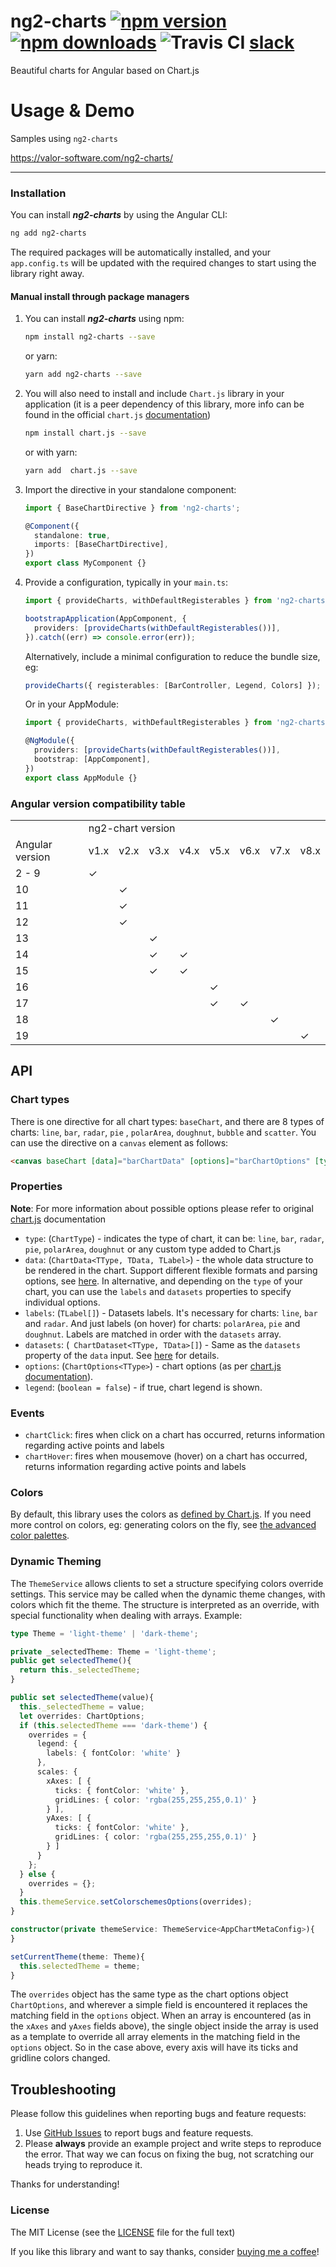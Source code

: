 # ng2-charts [![npm version](https://badge.fury.io/js/ng2-charts.svg)](http://badge.fury.io/js/ng2-charts) [![npm downloads](https://img.shields.io/npm/dm/ng2-charts.svg)](https://npmjs.org/ng2-charts) ![Travis CI](https://travis-ci.org/valor-software/ng2-charts.svg?branch=development) [slack](https://ngx-home.slack.com)

Beautiful charts for Angular based on Chart.js

# Usage & Demo

Samples using `ng2-charts`

https://valor-software.com/ng2-charts/

---

### Installation

You can install **_ng2-charts_** by using the Angular CLI:

```bash
ng add ng2-charts
```

The required packages will be automatically installed, and your `app.config.ts` will be updated with the required
changes to start using the library right away.

#### Manual install through package managers

1. You can install **_ng2-charts_** using npm:

   ```bash
   npm install ng2-charts --save
   ```

   or yarn:

   ```bash
   yarn add ng2-charts --save
   ```

2. You will also need to install and include `Chart.js` library in your application (it is a peer dependency of this
   library, more info can be found in the
   official `chart.js` [documentation](http://www.chartjs.org/docs/#getting-started))

   ```bash
   npm install chart.js --save
   ```

   or with yarn:

   ```bash
   yarn add  chart.js --save
   ```

3. Import the directive in your standalone component:

   ```typescript
   import { BaseChartDirective } from 'ng2-charts';

   @Component({
     standalone: true,
     imports: [BaseChartDirective],
   })
   export class MyComponent {}
   ```

4. Provide a configuration, typically in your `main.ts`:

   ```typescript
   import { provideCharts, withDefaultRegisterables } from 'ng2-charts';

   bootstrapApplication(AppComponent, {
     providers: [provideCharts(withDefaultRegisterables())],
   }).catch((err) => console.error(err));
   ```

   Alternatively, include a minimal configuration to reduce the bundle size, eg:

   ```typescript
   provideCharts({ registerables: [BarController, Legend, Colors] });
   ```

   Or in your AppModule:

   ```typescript
   import { provideCharts, withDefaultRegisterables } from 'ng2-charts';

   @NgModule({
     providers: [provideCharts(withDefaultRegisterables())],
     bootstrap: [AppComponent],
   })
   export class AppModule {}
   ```

### Angular version compatibility table

<table role="table">
 <tbody><tr>
  <td></td>
  <td colspan="7">ng2-chart version</td>
 </tr>

 <tr>
  <td>Angular version</td>
  <td>v1.x</td>
  <td>v2.x</td>
  <td>v3.x</td>
  <td>v4.x</td>
  <td>v5.x</td>
  <td>v6.x</td>
  <td>v7.x</td>
  <td>v8.x</td>
 </tr>

 <tr>
  <td>2 - 9</td>
  <td>✓</td>
  <td></td>
  <td></td>
  <td></td>
  <td></td>
  <td></td>
  <td></td>
 </tr>

 <tr>
  <td>10</td>
  <td></td>
  <td>✓</td>
  <td></td>
  <td></td>
  <td></td>
  <td></td>
  <td></td>
  <td></td>
 </tr>

 <tr>
  <td>11</td>
  <td></td>
  <td>✓</td>
  <td></td>
  <td></td>
  <td></td>
  <td></td>
  <td></td>
 </tr>

 <tr>
  <td>12</td>
  <td></td>
  <td>✓</td>
  <td></td>
  <td></td>
  <td></td>
  <td></td>
  <td></td>
 </tr>

 <tr>
  <td>13</td>
  <td></td>
  <td></td>
  <td>✓</td>
  <td></td>
  <td></td>
  <td></td>
  <td></td>
 </tr>

 <tr>
  <td>14</td>
  <td></td>
  <td></td>
  <td>✓</td>
  <td>✓</td>
  <td></td>
  <td></td>
  <td></td>
 </tr>

 <tr>
  <td>15</td>
  <td></td>
  <td></td>
  <td>✓</td>
  <td>✓</td>
  <td></td>
  <td></td>
  <td></td>
 </tr>

 <tr>
  <td>16</td>
  <td></td>
  <td></td>
  <td></td>
  <td></td>
  <td>✓</td>
  <td></td>
  <td></td>
 </tr>

 <tr>
  <td>17</td>
  <td></td>
  <td></td>
  <td></td>
  <td></td>
  <td>✓</td>
  <td>✓</td>
  <td></td>
 </tr>

 <tr>
  <td>18</td>
  <td></td>
  <td></td>
  <td></td>
  <td></td>
  <td></td>
  <td></td>
  <td>✓</td>
  <td></td>
 </tr>

 <tr>
  <td>19</td>
  <td></td>
  <td></td>
  <td></td>
  <td></td>
  <td></td>
  <td></td>
  <td></td>
  <td>✓</td>
 </tr>

</tbody></table>

## API

### Chart types

There is one directive for all chart types: `baseChart`, and there are 8 types of charts: `line`, `bar`, `radar`, `pie`
, `polarArea`, `doughnut`, `bubble` and `scatter`. You can use the directive on a `canvas` element as follows:

```html
<canvas baseChart [data]="barChartData" [options]="barChartOptions" [type]="'bar'"> </canvas>
```

### Properties

**Note**: For more information about possible options please refer to original [chart.js](http://www.chartjs.org/docs)
documentation

- `type`: (`ChartType`) - indicates the type of chart, it can be: `line`, `bar`, `radar`, `pie`, `polarArea`, `doughnut`
  or any custom type added to Chart.js
- `data`: (`ChartData<TType, TData, TLabel>`) - the whole data structure to be rendered in the chart. Support different
  flexible formats and parsing options,
  see [here](https://www.chartjs.org/docs/latest/general/data-structures.html#object). In alternative, and depending on
  the `type` of your chart, you can use the `labels` and `datasets` properties to specify individual options.
- `labels`: (`TLabel[]`) - Datasets labels. It's necessary for charts: `line`, `bar` and `radar`. And just labels (on
  hover) for charts: `polarArea`, `pie` and `doughnut`. Labels are matched in order with the `datasets` array.
- `datasets`: (` ChartDataset<TType, TData>[]`) - Same as the `datasets` property of the `data` input.
  See [here](https://www.chartjs.org/docs/latest/general/data-structures.html#dataset-configuration) for details.
- `options`: (`ChartOptions<TType>`) - chart options (as
  per [chart.js documentation](https://www.chartjs.org/docs/latest/general/options.html)).
- `legend`: (`boolean = false`) - if true, chart legend is shown.

### Events

- `chartClick`: fires when click on a chart has occurred, returns information regarding active points and labels
- `chartHover`: fires when mousemove (hover) on a chart has occurred, returns information regarding active points and
  labels

### Colors

By default, this library uses the colors as [defined by Chart.js](https://www.chartjs.org/docs/latest/general/colors.html#default-color-palette).
If you need more control on colors, eg: generating colors on the fly, see [the advanced color palettes](https://www.chartjs.org/docs/latest/general/colors.html#advanced-color-palettes).

### Dynamic Theming

The `ThemeService` allows clients to set a structure specifying colors
override settings. This service may be called when the dynamic theme changes, with colors which fit the theme. The
structure is interpreted as an override, with special functionality when dealing with arrays. Example:

```typescript
type Theme = 'light-theme' | 'dark-theme';

private _selectedTheme: Theme = 'light-theme';
public get selectedTheme(){
  return this._selectedTheme;
}

public set selectedTheme(value){
  this._selectedTheme = value;
  let overrides: ChartOptions;
  if (this.selectedTheme === 'dark-theme') {
    overrides = {
      legend: {
        labels: { fontColor: 'white' }
      },
      scales: {
        xAxes: [ {
          ticks: { fontColor: 'white' },
          gridLines: { color: 'rgba(255,255,255,0.1)' }
        } ],
        yAxes: [ {
          ticks: { fontColor: 'white' },
          gridLines: { color: 'rgba(255,255,255,0.1)' }
        } ]
      }
    };
  } else {
    overrides = {};
  }
  this.themeService.setColorschemesOptions(overrides);
}

constructor(private themeService: ThemeService<AppChartMetaConfig>){
}

setCurrentTheme(theme: Theme){
  this.selectedTheme = theme;
}
```

The `overrides` object has the same type as the chart options object `ChartOptions`, and wherever a simple field is
encountered it replaces the matching field in the `options` object. When an array is encountered (as in the `xAxes`
and `yAxes` fields above), the single object inside the array is used as a template to override all array elements in
the matching field in the `options` object. So in the case above, every axis will have its ticks and gridline colors
changed.

## Troubleshooting

Please follow this guidelines when reporting bugs and feature requests:

1. Use [GitHub Issues](https://github.com/valor-software/ng2-charts/issues) to report bugs and feature requests.
2. Please **always** provide an example project and write steps to reproduce the error. That way we can focus on fixing the bug, not scratching our
   heads trying to reproduce it.

Thanks for understanding!

### License

The MIT License (see the [LICENSE](https://github.com/valor-software/ng2-charts/blob/master/LICENSE) file for the full
text)

If you like this library and want to say thanks, consider [buying me a coffee](https://www.buymeacoffee.com/santam)!

[//]: # 'super hidden section about running `npm test:ci` in win11 wsl2'
[//]: # 'export CHROME_BIN=/mnt/c/Program\\ Files\\ (x86)/Google/Chrome/Application/chrome.exe'
